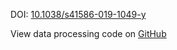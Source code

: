 DOI: [10.1038/s41586-019-1049-y](https://doi.org/10.1038/s41586-019-1049-y)

View data processing code on [GitHub](https://github.com/vitessce/vitessce-python/tree/main/demos/eng-2019)
